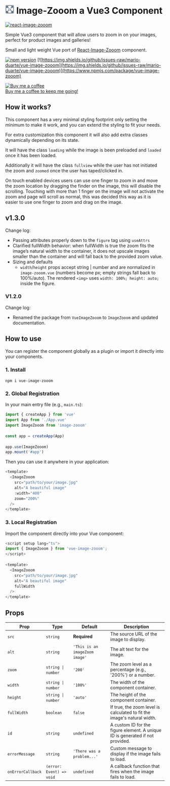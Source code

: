# ![Logo-ImageZooom](https://github.com/Mario-Duarte/Vue-Image-Zooom/blob/main/public/logo28.png?raw=true) Image-Zooom a Vue3 Component

[![react-image-zooom](https://nodei.co/npm/vue-image-zooom.png)](https://www.npmjs.com/package/vue-image-zooom)

Simple Vue3 component that will allow users to zoom in on your images, perfect for product images and galleries!

Small and light weight Vue port of [React-Image-Zooom](https://github.com/Mario-Duarte/react-image-zooom) component.

[![npm version](https://badge.fury.io/js/vue-image-zooom.svg)](https://www.npmjs.com/package/vue-image-zooom) 
[![https://img.shields.io/github/issues-raw/mario-duarte/vue-image-zooom](https://img.shields.io/github/issues-raw/mario-duarte/vue-image-zooom)](https://www.npmjs.com/package/vue-image-zooom) 

<a href="https://www.buymeacoffee.com/marioduarte"><img src="https://cdn.buymeacoffee.com/buttons/v2/default-red.png" height="32px" alt="Buy me a coffee"></a><br/>
[Buy me a coffee to keep me going!](https://www.paypal.com/paypalme/MarioDuarte/2)

## How it works?

This component has a very minimal styling footprint only setting the minimum to make it work, and you can extend the styling to fit your needs.

For extra customization this component it will also add extra classes dynamically depending on its state.

It will have the class `loading` while the image is been preloaded and `loaded` once it has been loaded.

Additionally it will have the class `fullview` while the user has not initiated the zoom and `zoomed` once the user has taped/clicked in.

On touch enabled devices users can use one finger to zoom in and move the zoom location by dragging the finder on the image, this will disable the scrolling. Touching with more than 1 finger on the image will not activate the zoom and page will scroll as normal, this was decided this way as it is easier to use one finger to zoom and drag on the image.

## v1.3.0

Change log:
- Passing attributes properly down to the `figure` tag using `useAttrs`
- Clarified fullWidth behavior: when fullWidth is true the zoom fits the image’s natural width to the container, it does not upscale images smaller than the container and will fall back to the provided zoom value.
- Sizing and defaults
    - `width`/`height` props accept string | number and are normalized in `image-zooom.vue` (numbers become px; empty strings fall back to 100%/auto).
The rendered `<img>` uses `width: 100%; height: auto;` inside the figure.

### V1.2.0

Change log:
- Renamed the package from `VueImageZooom` to `ImageZooom` and updated documentation.

## How to use

You can register the component globally as a plugin or import it directly into your components.


### 1. Install

```shell
npm i vue-image-zooom
```

### 2. Global Registration

In your main entry file (e.g., `main.ts`):

```typescript
import { createApp } from 'vue'
import App from './App.vue'
import ImageZooom from 'image-zooom'

const app = createApp(App)

app.use(ImageZooom)
app.mount('#app')
```

Then you can use it anywhere in your application:

```typescript
<template>
  <ImageZooom 
    src="path/to/your/image.jpg" 
    alt="A beautiful image" 
    :width="400"
    zoom="200%"
  />
</template>
```

### 3. Local Registration

Import the component directly into your Vue component:

```typescript
<script setup lang="ts">
import { ImageZooom } from 'vue-image-zooom';
</script>

<template>
  <ImageZooom 
    src="path/to/your/image.jpg" 
    alt="A beautiful image" 
    fullWidth
  />
</template>
```


## Props

| Prop              | Type                      | Default                               | Description                                                                 |
|-------------------|---------------------------|---------------------------------------|-----------------------------------------------------------------------------|
| `src`             | `string`                  | **Required**                          | The source URL of the image to display.                                     |
| `alt`             | `string`                  | `'This is an imageZoom image'`        | The alt text for the image.                                                 |
| `zoom`            | `string \| number`        | `'200'`                               | The zoom level as a percentage (e.g., '200%') or a number.                  |
| `width`           | `string \| number`        | `'100%'`                              | The width of the component container.                                       |
| `height`          | `string \| number`        | `'auto'`                              | The height of the component container.                                      |
| `fullWidth`       | `boolean`                 | `false`                               | If true, the zoom level is calculated to fit the image's natural width.     |
| `id`              | `string`                  | `undefined`                           | A custom ID for the figure element. A unique ID is generated if not provided. |
| `errorMessage`    | `string`                  | `'There was a problem...'`            | Custom message to display if the image fails to load.                       |
| `onErrorCallback` | `(error: Event) => void`  | `undefined`                           | A callback function that fires when the image fails to load.                |